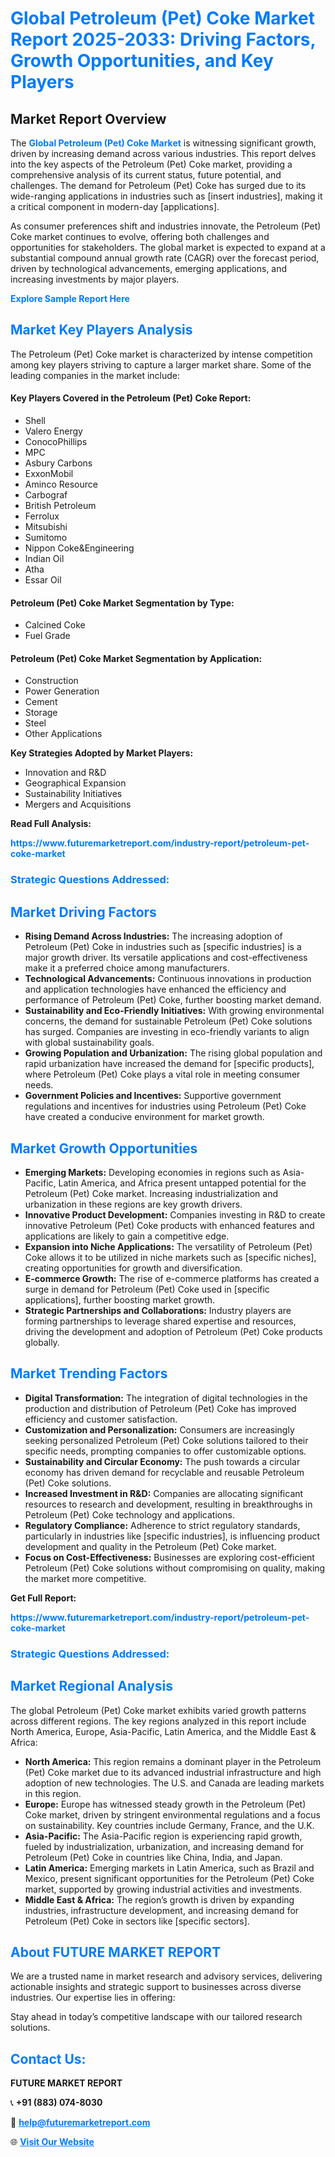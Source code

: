 <h1 style="color: #007BFF;">Global Petroleum (Pet) Coke Market Report 2025-2033: Driving Factors, Growth Opportunities, and Key Players</h1>

<section id="overview">
<h2>Market Report Overview</h2>
<p>The <a href="https://www.futuremarketreport.com/industry-report/petroleum-pet-coke-market" style="color: #007BFF; text-decoration: none;"><strong>Global Petroleum (Pet) Coke Market</strong></a> is witnessing significant growth, driven by increasing demand across various industries. This report delves into the key aspects of the Petroleum (Pet) Coke market, providing a comprehensive analysis of its current status, future potential, and challenges. The demand for Petroleum (Pet) Coke has surged due to its wide-ranging applications in industries such as [insert industries], making it a critical component in modern-day [applications].</p>
<p>As consumer preferences shift and industries innovate, the Petroleum (Pet) Coke market continues to evolve, offering both challenges and opportunities for stakeholders. The global market is expected to expand at a substantial compound annual growth rate (CAGR) over the forecast period, driven by technological advancements, emerging applications, and increasing investments by major players.</p>
</section>

<section id="overview">
<p><a href="https://www.futuremarketreport.com/request-sample/reportId=41999" style="color: #007BFF; text-decoration: none;"><strong>Explore Sample Report Here</strong></a></p>
</section>

<section id="key-players">
<h2 style="color: #007BFF;">Market Key Players Analysis</h2>
<p>The Petroleum (Pet) Coke market is characterized by intense competition among key players striving to capture a larger market share. Some of the leading companies in the market include:</p>
<h4>Key Players Covered in the Petroleum (Pet) Coke Report:</h4>
<ul><li>Shell</li><li>Valero Energy</li><li>ConocoPhillips</li><li>MPC</li><li>Asbury Carbons</li><li>ExxonMobil</li><li>Aminco Resource</li><li>Carbograf</li><li>British Petroleum</li><li>Ferrolux</li><li>Mitsubishi</li><li>Sumitomo</li><li>Nippon Coke&amp;Engineering</li><li>Indian Oil</li><li>Atha</li><li>Essar Oil</li></ul>
<h4>Petroleum (Pet) Coke Market Segmentation by Type:</h4>
<ul><li>Calcined Coke</li><li>Fuel Grade</li></ul>

<h4>Petroleum (Pet) Coke Market Segmentation by Application:</h4>
<ul><li>Construction</li><li>Power Generation</li><li>Cement</li><li>Storage</li><li>Steel</li><li>Other Applications</li></ul>
<p><strong>Key Strategies Adopted by Market Players:</strong></p>
<ul>
<li>Innovation and R&D</li>
<li>Geographical Expansion</li>
<li>Sustainability Initiatives</li>
<li>Mergers and Acquisitions</li>
</ul>
</section>

<section>
<p><strong>Read Full Analysis: </strong></p><a href="https://www.futuremarketreport.com/industry-report/petroleum-pet-coke-market" style="color: #007BFF; text-decoration: none;"><strong>https://www.futuremarketreport.com/industry-report/petroleum-pet-coke-market</strong></a>
<h3 style="color: #007BFF;">Strategic Questions Addressed:</h3>
</section>

<section id="driving-factors">
<h2 style="color: #007BFF;">Market Driving Factors</h2>
<ul>
<li><strong>Rising Demand Across Industries:</strong> The increasing adoption of Petroleum (Pet) Coke in industries such as [specific industries] is a major growth driver. Its versatile applications and cost-effectiveness make it a preferred choice among manufacturers.</li>
<li><strong>Technological Advancements:</strong> Continuous innovations in production and application technologies have enhanced the efficiency and performance of Petroleum (Pet) Coke, further boosting market demand.</li>
<li><strong>Sustainability and Eco-Friendly Initiatives:</strong> With growing environmental concerns, the demand for sustainable Petroleum (Pet) Coke solutions has surged. Companies are investing in eco-friendly variants to align with global sustainability goals.</li>
<li><strong>Growing Population and Urbanization:</strong> The rising global population and rapid urbanization have increased the demand for [specific products], where Petroleum (Pet) Coke plays a vital role in meeting consumer needs.</li>
<li><strong>Government Policies and Incentives:</strong> Supportive government regulations and incentives for industries using Petroleum (Pet) Coke have created a conducive environment for market growth.</li>
</ul>
</section>

<section id="growth-opportunities">
<h2 style="color: #007BFF;">Market Growth Opportunities</h2>
<ul>
<li><strong>Emerging Markets:</strong> Developing economies in regions such as Asia-Pacific, Latin America, and Africa present untapped potential for the Petroleum (Pet) Coke market. Increasing industrialization and urbanization in these regions are key growth drivers.</li>
<li><strong>Innovative Product Development:</strong> Companies investing in R&D to create innovative Petroleum (Pet) Coke products with enhanced features and applications are likely to gain a competitive edge.</li>
<li><strong>Expansion into Niche Applications:</strong> The versatility of Petroleum (Pet) Coke allows it to be utilized in niche markets such as [specific niches], creating opportunities for growth and diversification.</li>
<li><strong>E-commerce Growth:</strong> The rise of e-commerce platforms has created a surge in demand for Petroleum (Pet) Coke used in [specific applications], further boosting market growth.</li>
<li><strong>Strategic Partnerships and Collaborations:</strong> Industry players are forming partnerships to leverage shared expertise and resources, driving the development and adoption of Petroleum (Pet) Coke products globally.</li>
</ul>
</section>

<section id="trending-factors">
<h2 style="color: #007BFF;">Market Trending Factors</h2>
<ul>
<li><strong>Digital Transformation:</strong> The integration of digital technologies in the production and distribution of Petroleum (Pet) Coke has improved efficiency and customer satisfaction.</li>
<li><strong>Customization and Personalization:</strong> Consumers are increasingly seeking personalized Petroleum (Pet) Coke solutions tailored to their specific needs, prompting companies to offer customizable options.</li>
<li><strong>Sustainability and Circular Economy:</strong> The push towards a circular economy has driven demand for recyclable and reusable Petroleum (Pet) Coke solutions.</li>
<li><strong>Increased Investment in R&D:</strong> Companies are allocating significant resources to research and development, resulting in breakthroughs in Petroleum (Pet) Coke technology and applications.</li>
<li><strong>Regulatory Compliance:</strong> Adherence to strict regulatory standards, particularly in industries like [specific industries], is influencing product development and quality in the Petroleum (Pet) Coke market.</li>
<li><strong>Focus on Cost-Effectiveness:</strong> Businesses are exploring cost-efficient Petroleum (Pet) Coke solutions without compromising on quality, making the market more competitive.</li>
</ul>
</section>

<section>
<p><strong>Get Full Report: </strong></p><a href="https://www.futuremarketreport.com/industry-report/petroleum-pet-coke-market" style="color: #007BFF; text-decoration: none;"><strong>https://www.futuremarketreport.com/industry-report/petroleum-pet-coke-market</strong></a>
<h3 style="color: #007BFF;">Strategic Questions Addressed:</h3>
</section>


<section id="regional-analysis">
<h2 style="color: #007BFF;">Market Regional Analysis</h2>
<p>The global Petroleum (Pet) Coke market exhibits varied growth patterns across different regions. The key regions analyzed in this report include North America, Europe, Asia-Pacific, Latin America, and the Middle East & Africa:</p>
<ul>
<li><strong>North America:</strong> This region remains a dominant player in the Petroleum (Pet) Coke market due to its advanced industrial infrastructure and high adoption of new technologies. The U.S. and Canada are leading markets in this region.</li>
<li><strong>Europe:</strong> Europe has witnessed steady growth in the Petroleum (Pet) Coke market, driven by stringent environmental regulations and a focus on sustainability. Key countries include Germany, France, and the U.K.</li>
<li><strong>Asia-Pacific:</strong> The Asia-Pacific region is experiencing rapid growth, fueled by industrialization, urbanization, and increasing demand for Petroleum (Pet) Coke in countries like China, India, and Japan.</li>
<li><strong>Latin America:</strong> Emerging markets in Latin America, such as Brazil and Mexico, present significant opportunities for the Petroleum (Pet) Coke market, supported by growing industrial activities and investments.</li>
<li><strong>Middle East & Africa:</strong> The region’s growth is driven by expanding industries, infrastructure development, and increasing demand for Petroleum (Pet) Coke in sectors like [specific sectors].</li>
</ul>
</section>

<footer>
<h2 style="color: #007BFF;">About FUTURE MARKET REPORT</h2>
<p>We are a trusted name in market research and advisory services, delivering actionable insights and strategic support to businesses across diverse industries. Our expertise lies in offering:</p>

<p>Stay ahead in today’s competitive landscape with our tailored research solutions.</p>

<h2 style="color: #007BFF;">Contact Us:</h2>
<p><strong>FUTURE MARKET REPORT</strong></p>
<p>📞 <strong>+91 (883) 074-8030</strong></p>
<p>📧 <strong><a href="mailto:help@futuremarketreport.com" style="color: #007BFF;">help@futuremarketreport.com</a></strong></p>
<p>🌐 <strong><a href="https://www.futuremarketreport.com/" style="color: #007BFF;">Visit Our Website</a></strong></p>
</footer>